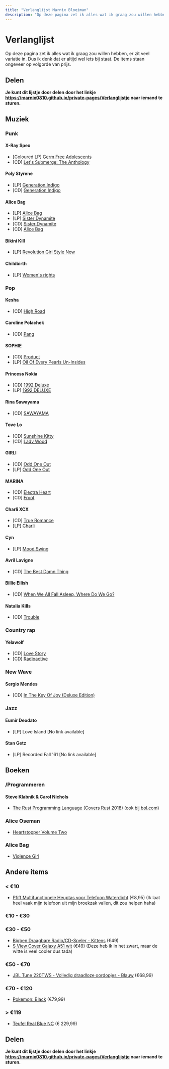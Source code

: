 ```yaml
---
title: "Verlanglijst Marnix Bloeiman"
description: "Op deze pagina zet ik alles wat ik graag zou willen hebben, er zit veel variatie in. Dus ik denk dat er altijd wel iets bij staat."
---
```


# Verlanglijst

Op deze pagina zet ik alles wat ik graag zou willen hebben, er zit veel variatie in. Dus ik denk dat er altijd wel iets bij staat. De items staan ongeveer op volgorde van prijs.

## Delen

**Je kunt dit lijstje door delen door het linkje <https://marnix0810.github.io/private-pages/Verlanglijstje> naar iemand te sturen.**

## Muziek

### Punk

#### X-Ray Spex
- [Coloured LP] [Germ Free Adolescents](https://www.bol.com/nl/p/germfree/9200000095110232/)
- [CD] [Let's Submerge: The Anthology](https://www.bol.com/nl/p/lets-submerge-anthology/1000004004431951/)

#### Poly Styrene
- [LP] [Generation Indigo](https://www.bol.com/nl/p/generation-indigo/1000004011185538/)
- [CD] [Generation Indigo](https://www.bol.com/nl/p/generation-indigo/1000004011185543/)

#### Alice Bag
- [LP] [Alice Bag](https://www.bol.com/nl/p/alice-bag/9200000058629859/)
- [LP] [Sister Dynamite](https://www.bol.com/nl/p/sister-dynamite/9200000131898356/)
- [CD] [Sister Dynamite](https://www.bol.com/nl/p/sister-dynamite/9200000131898362/)
- [CD] [Alice Bag](https://www.bol.com/nl/p/alice-bag/9200000058629933/)


#### Bikini Kill
- [LP] [Revolution Girl Style Now](https://www.bol.com/nl/p/revolution-girl-style-now/9200000047714384?referrer=socialshare_pdp_androidapp)

#### Childbirth
- [LP] [Women's rights](https://www.bol.com/nl/p/women-s-rights/9200000047595662?referrer=socialshare_pdp_androidapp) 

### Pop

#### Kesha

- [CD] [High Road](https://www.bol.com/nl/p/high-road/9200000123269521/)

#### Caroline  Polachek

- [CD] [Pang](https://www.bol.com/nl/p/pang/9200000124600986/)

#### SOPHIE
- [CD] [Product](https://www.bol.com/nl/p/product/9200000050229368?referrer=socialshare_pdp_androidapp)
- [LP] [Oil Of Every Pearls Un-Insides](https://www.bol.com/nl/p/oil-of-every-pearls-un-insides/9200000098903691)


#### Princess Nokia
-  [CD] [1992 Deluxe](https://www.bol.com/nl/p/1992-deluxe/9200000083326896/)
- [LP] [1992 DELUXE](https://www.bol.com/nl/p/1992-deluxe/9200000082884853/)

#### Rina Sawayama

- [CD] [SAWAYAMA](https://www.bol.com/nl/p/sawayama/9200000132146049/?bltgh=nToCMfYxw-w-eSxujFhCWw.1_4.5.ProductTitle)

#### Tove Lo

-  [CD] [Sunshine Kitty](https://www.bol.com/nl/p/sunshine-kitty/9200000118029348/)
-  [CD] [Lady Wood](https://www.bol.com/nl/p/lady-wood/9200000064047167/)

#### GIRLI
- [CD] [Odd One Out](https://www.bol.com/nl/p/odd-one-out/9200000105966536/)
- [LP] [Odd One Out](https://www.bol.com/nl/p/odd-one-out/9200000105379398/)


#### MARINA
-  [CD] [Electra Heart](https://www.bol.com/nl/p/electra-heart/1000004012178824/)
-  [CD] [Froot](https://www.bol.com/nl/p/froot/9200000039710851/)

#### Charli XCX
-  [CD] [True Romance](https://www.bol.com/nl/p/true-romance/1000004013652145/)
- [LP] [Charli](https://www.bol.com/nl/p/charli/9200000114388684/)

#### Cyn
- [LP] [Mood Swing](https://shop.cynsings.com/products/662130-MOOD-SWING)

#### Avril Lavigne
-  [CD] [The Best Damn Thing](https://www.bol.com/nl/p/the-best-damn-thing/1000004004997198/)

#### Billie Eilish
-  [CD] [When We All Fall Asleep, Where Do We Go?](https://www.bol.com/nl/p/when-we-all-fall-asleep-where-do-we-go/9200000105489972/)

####  Natalia Kills
-  [CD] [Trouble](https://www.bol.com/nl/p/trouble/9200000018353195/)

### Country rap
#### Yelawolf
-  [CD] [Love Story](https://www.bol.com/nl/p/love-story/9200000040879275/)
-  [CD] [Radioactive](https://www.bol.com/nl/p/radioactive/1000004011742793/)


### New Wave

#### Sergio Mendes

- [CD] [In The Key Of Joy (Deluxe Edition)](https://www.bol.com/nl/p/in-the-key-of-joy/9200000125134769/?bltgh=nTlWlaYd-SfCdnGHU-hK-Q.1_4.12.ProductTitle)

### Jazz

#### Eumir Deodato
- [LP] Love Island [No link available]

#### Stan Getz
- [LP] Recorded Fall '61 [No link available]

## Boeken
### /Programmeren
#### Steve Klabnik & Carol Nichols
- [The Rust Programming Language (Covers Rust 2018)](https://nostarch.com/Rust2018) (ook [bij bol.com](https://www.bol.com/nl/p/the-rust-programming-language/9200000113128836/?bltgh=k578gPhdltNsLZKOvNtMsQ.1_4.6.ProductTitle))
### Alice Oseman
-  [Heartstopper Volume Two](https://www.bol.com/nl/p/heartstopper-volume-two/9200000104700117/)

### Alice Bag
-  [Violence Girl ](https://www.bol.com/nl/p/violence-girl/1001004011408348/)




## Andere items
### < €10
- [Pfiff Multifunctionele Heuptas voor Telefoon Waterdicht](https://www.agradi.nl/pfiff-multifunctionele-heuptas-voor-telefoon-waterdicht.htm) (€8,95) (Ik laat heel vaak mijn telefoon uit mijn broekzak vallen, dit zou helpen haha)

### €10 - €30

### €30 - €50
-  [Bigben Draagbare Radio/CD-Speler - Kittens](https://www.bol.com/nl/p/bigben-draagbare-radio-cd-speler-kittens/9200000080008004/) (€49)
- [S View Cover Galaxy A51 wit](https://www.coolblue.nl/product/854462/samsung-galaxy-a51-s-view-book-case-wit.html) (€49) (Deze heb ik in het zwart, maar de witte is veel cooler dus tada)
### €50 - €70
- [JBL Tune 220TWS - Volledig draadloze oordopjes - Blauw](https://www.bol.com/nl/p/jbl-tune-220tws-volledig-draadloze-oordopjes-blauw/9200000121983802/?referrer=socialshare_pdp_www) (€68,99)

### €70 - €120
-  [Pokemon: Black](https://www.bol.com/nl/p/pokemon-black/1004004011106952/) (€79,99)
### > €119
-  [Teufel Real Blue NC](https://www.teufelaudio.nl/koptelefoons/real-blue-nc-p16586.html?partner_id=media-nl.qr.reshift.realkoptelefoon) (€ 229,99)

## Delen

**Je kunt dit lijstje door delen door het linkje <https://marnix0810.github.io/private-pages/Verlanglijstje> naar iemand te sturen.**

